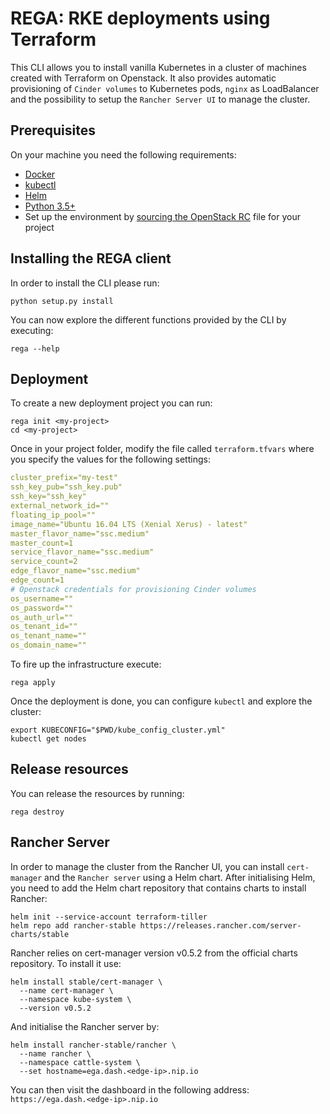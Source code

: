 # REGA: RKE deployments using Terraform

This CLI allows you to install vanilla Kubernetes in a cluster of machines created with Terraform on Openstack. It also provides automatic provisioning of `Cinder volumes` to Kubernetes pods, `nginx` as LoadBalancer and the possibility to setup the `Rancher Server UI` to manage the cluster.

## Prerequisites
On your machine you need the following requirements:

- [Docker](https://www.docker.com/)
- [kubectl](https://kubernetes.io/docs/tasks/tools/install-kubectl/)
- [Helm](https://github.com/helm/helm/releases)
- [Python 3.5+](https://www.python.org/downloads/)
- Set up the environment by [sourcing the OpenStack RC](https://docs.openstack.org/zh_CN/user-guide/common/cli-set-environment-variables-using-openstack-rc.html) file for your project


## Installing the REGA client

In order to install the CLI please run:
```
python setup.py install
```
You can now explore the different functions provided by the CLI by executing:
```
rega --help
```

## Deployment

To create a new deployment project you can run:
```
rega init <my-project>
cd <my-project>
```
Once in your project folder, modify the file called `terraform.tfvars` where you specify the values for the following settings:

```yml
cluster_prefix="my-test"
ssh_key_pub="ssh_key.pub"
ssh_key="ssh_key"
external_network_id=""
floating_ip_pool=""
image_name="Ubuntu 16.04 LTS (Xenial Xerus) - latest"
master_flavor_name="ssc.medium"
master_count=1
service_flavor_name="ssc.medium"
service_count=2
edge_flavor_name="ssc.medium"
edge_count=1
# Openstack credentials for provisioning Cinder volumes
os_username=""
os_password=""
os_auth_url=""
os_tenant_id=""
os_tenant_name=""
os_domain_name=""
```

To fire up the infrastructure execute:
```
rega apply
```

Once the deployment is done, you can configure `kubectl` and explore the cluster:

```
export KUBECONFIG="$PWD/kube_config_cluster.yml"
kubectl get nodes
```

## Release resources

You can release the resources by running:

```
rega destroy
```

## Rancher Server

In order to manage the cluster from the Rancher UI, you can install `cert-manager` and the `Rancher server` using a Helm chart. After initialising Helm, you need to add the Helm chart repository that contains charts to install Rancher:

```
helm init --service-account terraform-tiller
helm repo add rancher-stable https://releases.rancher.com/server-charts/stable
```

Rancher relies on cert-manager version v0.5.2 from the official charts repository. To install it use:
```
helm install stable/cert-manager \
  --name cert-manager \
  --namespace kube-system \
  --version v0.5.2
```
And initialise the Rancher server by:
```
helm install rancher-stable/rancher \
  --name rancher \
  --namespace cattle-system \
  --set hostname=ega.dash.<edge-ip>.nip.io
```

You can then visit the dashboard in the following address:
```https://ega.dash.<edge-ip>.nip.io```
